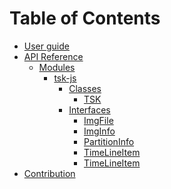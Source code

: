 # Table of Contents

* [User guide](./static/guide.md)
* [API Reference](./generated/README.md)
  * [Modules](./generated/modules/_index_d_.md)
    * [tsk-js](./generated/modules/_index_d_._tsk_js_.md)
      * [Classes]()
        * [TSK](./generated/classes/_index_d_._tsk_js_.tsk.md)
      * [Interfaces]()
        * [ImgFile](generated/interfaces/_index_d_._tsk_js_.imgfile.md)
        * [ImgInfo](generated/interfaces/_index_d_._tsk_js_.imginfo.md)
        * [PartitionInfo](generated/interfaces/_index_d_._tsk_js_.partitioninfo.md)
        * [TimeLineItem](generated/interfaces/_index_d_._tsk_js_.timelineitem.md)
        * [TimeLineItem](generated/interfaces/_index_d_._tsk_js_.tskoptions.md)
* [Contribution](./static/contribution.md)
